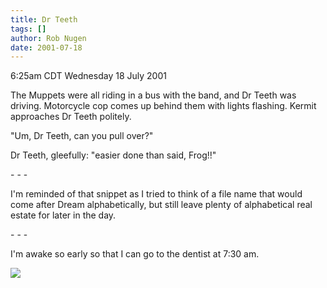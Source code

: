```yaml
---
title: Dr Teeth
tags: []
author: Rob Nugen
date: 2001-07-18
---
```


<title></title>
<p class=date>6:25am CDT Wednesday 18 July 2001</p>

<p>The Muppets were all riding in a bus with the band, and Dr Teeth
was driving.  Motorcycle cop comes up behind them with lights
flashing.  Kermit approaches Dr Teeth politely.</p>

<p>"Um, Dr Teeth, can you pull over?"</p>

<p>Dr Teeth, gleefully: "easier done than said, Frog!!"</p>

<p>- - -</p>

<p>I'm reminded of that snippet as I tried to think of a file name that
would come after Dream alphabetically, but still leave plenty of
alphabetical real estate for later in the day.</p>

<p>- - -</p>

<p>I'm awake so early so that I can go to the dentist at 7:30 am.</p>

<p><img src='/images/rob/wL-ROB.gif'/></p>

